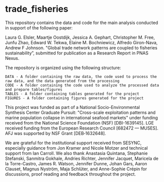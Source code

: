 # trade_fisheries
This repository contains the data and code for the main analysis conducted in support of the following paper:

Laura G. Elsler, Maartje Oostdijk, Jessica A. Gephart, Christopher M. Free, Junfu Zhao, Edward W. Tekwa, Elaine M. Bochniewicz, Alfredo Giron-Nava, Andrew F Johnson. "Global trade network patterns are coupled to fisheries sustainability”, submitted for publication as a Research Report in PNAS Nexus. 

The repository is organized using the following structure:

    DATA - A folder containing the raw data, the code used to process the raw data, and the data generated from the processing
    CODE - A folder containing the code used to analyze the processed data and prepare tables/figures
    TABLES - A folder containing tables generated for the project
    FIGURES - A folder containing figures generated for the project

This project was funded as part of a National Socio-Environmental Synthesis Center Graduate Pursuit: "Cross-scale exploitation patterns and marine population collapse in international seafood markets" under funding received from the National Science Foundation (NSF) [DBI-1639145]. LGE received funding from the European Research Council [682472 — MUSES]. AFJ was supported by NSF Grant [DEB‐1632648]. 

We are grateful for the institutional support received from SESYNC, especially guidance from Jon Kramer and Nicole Motzer and technical support from Ian Carroll. We also thank Anastasia Quintana, Stephanie Stefanski, Sanmitra Gokhale, Andries Richter, Jennifer Jacquet, Maricela de la Torre-Castro, James R. Watson, Jennifer Dunne, Johan Gars, Aaron Clauset, Magnus Nyström, Maja Schlüter, and Anne-Sophie Crépin for discussions, proof reading and feedback throughout the project.
